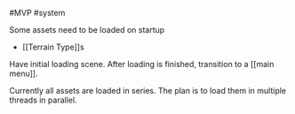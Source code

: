 #MVP 
#system 

Some assets need to be loaded on startup
- [[Terrain Type]]s

Have initial loading scene. After loading is finished, transition to a [[main menu]].

Currently all assets are loaded in series. The plan is to load them in multiple threads in parallel.